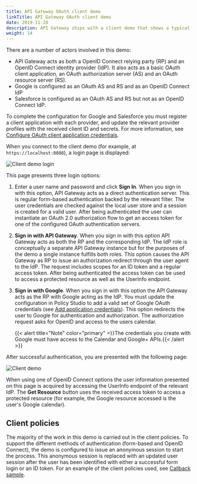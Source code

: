 ```yaml
---
title: API Gateway OAuth client demo
linkTitle: API Gateway OAuth client demo
date: 2019-11-28
description: API Gateway ships with a client demo that shows a typical use case for OAuth 2.0 and OpenID Connect.
weight: 14
---
```


There are a number of actors involved in this demo:

* API Gateway acts as both a OpenID Connect relying party (RP) and an OpenID Connect identity provider (IdP). It also acts as a basic OAuth client application, an OAuth authorization server (AS) and an OAuth resource server (RS).
* Google is configured as an OAuth AS and RS and as an OpenID Connect IdP
* Salesforce is configured as an OAuth AS and RS but not as an OpenID Connect IdP.

To complete the configuration for Google and Salesforce you must register a client application with each provider, and update the relevant provider profiles with the received client ID and secrets. For more information, see [Configure OAuth client application credentials](/docs/apigw_oauth/oauth_client/oauth_client_credentials).

When you connect to the client demo (for example, at `https://localhost:8088`), a login page is displayed:

![Client demo login](/Images/OAuth/demo_login.png)

This page presents three login options:

1. Enter a user name and password and click **Sign In**. When you sign in with this option, API Gateway acts as a direct authentication server. This is regular form-based authentication backed by the relevant filter. The user credentials are checked against the local user store and a session is created for a valid user. After being authenticated the user can instantiate an OAuth 2.0 authorization flow to get an access token for one of the configured OAuth authentication servers.
2. **Sign in with API Gateway**. When you sign in with this option API Gateway acts as both the RP and the corresponding IdP. The IdP role is conceptually a separate API Gateway instance but for the purposes of the demo a single instance fulfills both roles. This option causes the API Gateway as RP to issue an authorization redirect through the user agent to the IdP. The request includes scopes for an ID token and a regular access token. After being authenticated the access token can be used to access a protected resource as well as the UserInfo endpoint.
3. **Sign in with Google**. When you sign in with this option the API Gateway acts as the RP with Google acting as the IdP. You must update the configuration in Policy Studio to add a valid set of Google OAuth credentials (see [Add application credentials](/docs/apigw_oauth/oauth_client/oauth_add_client_credentials)). This option redirects the user to Google for authentication and authorization. The authorization request asks for OpenID and access to the users calendar.

    {{< alert title="Note" color="primary" >}}The credentials you create with Google must have access to the Calendar and Google+ APIs.{{< /alert >}}

After successful authentication, you are presented with the following page:

![Client demo](/Images/OAuth/client_sample.png)

When using one of OpenID Connect options the user information presented on this page is acquired by accessing the UserInfo endpoint of the relevant IdP. The **Get Resource** button uses the received access token to access a protected resource (for example, the Google resource accessed is the user's Google calendar).

## Client policies

The majority of the work in this demo is carried out in the client policies. To support the different methods of authentication (form-based and OpenID Connect), the demo is configured to issue an anonymous session to start the process. This anonymous session is replaced with an updated user session after the user has been identified with either a successful form login or an ID token. For an example of the client policies used, see [Callback sample](/docs/apigw_oauth/oauth_client/oauth_callback#Callback).
